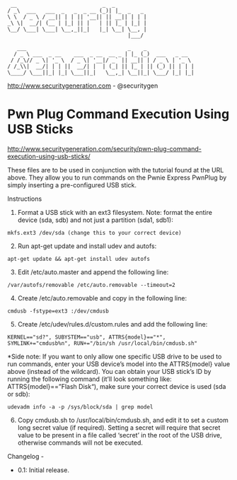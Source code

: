 ```
 __                           _  _
/ _\  ___   ___  _   _  _ __ (_)| |_  _   _
\ \  / _ \ / __|| | | || '__|| || __|| | | |
_\ \|  __/| (__ | |_| || |   | || |_ | |_| |
\__/ \___| \___| \__,_||_|   |_| \__| \__, |
                                      |___/

   ___                                _    _
  / _ \ ___  _ __    ___  _ __  __ _ | |_ (_)  ___   _ __
 / /_\// _ \| '_ \  / _ \| '__|/ _` || __|| | / _ \ | '_ \
/ /_\\|  __/| | | ||  __/| |  | (_| || |_ | || (_) || | | |
\____/ \___||_| |_| \___||_|   \__,_| \__||_| \___/ |_| |_|
```

http://www.securitygeneration.com - @securitygen

Pwn Plug Command Execution Using USB Sticks
===

http://www.securitygeneration.com/security/pwn-plug-command-execution-using-usb-sticks/

These files are to be used in conjunction with the tutorial found at the URL above. They allow you to run commands on the Pwnie Express PwnPlug by simply inserting a pre-configured USB stick.

Instructions

1. Format a USB stick with an ext3 filesystem. Note: format the entire device (sda, sdb) and not just a partition (sda1, sdb1): 
  ```shell
  mkfs.ext3 /dev/sda (change this to your correct device)
  ```
2. Run apt-get update and install udev and autofs:
  ```shell
  apt-get update && apt-get install udev autofs
  ```
3. Edit /etc/auto.master and append the following line:
  ```shell
  /var/autofs/removable /etc/auto.removable --timeout=2
  ```
4. Create /etc/auto.removable and copy in the following line:
  ```shell
  cmdusb -fstype=ext3 :/dev/cmdusb
  ```
5. Create /etc/udev/rules.d/custom.rules and add the following line:
  ```shell
  KERNEL=="sd?", SUBYSTEM=="usb", ATTRS{model}=="*", SYMLINK+="cmdusb%n", RUN+="/bin/sh /usr/local/bin/cmdusb.sh"
  ```
  
  *Side note: If you want to only allow one specific USB drive to be used to run commands, enter your USB device’s model into the ATTRS{model} value above (instead of the wildcard). You can obtain your USB stick’s ID by running the following command (it’ll look something like: ATTRS{model}==”Flash Disk“), make sure your correct device is used (sda or sdb):
  ```shell
  udevadm info -a -p /sys/block/sda | grep model
  ```
6. Copy cmdusb.sh to /usr/local/bin/cmdusb.sh, and edit it to set a custom long secret value (if required). Setting a secret will require that secret value to be present in a file called ‘secret’ in the root of the USB drive, otherwise commands will not be executed.


Changelog -

- 0.1: Initial release.

